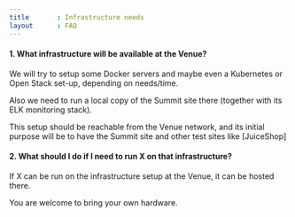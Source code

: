 ```yaml
---
title       : Infrastructure needs
layout      : FAQ
---
```


#### 1. **What infrastructure will be available at the Venue?**

We will try to setup some Docker servers and maybe even a Kubernetes or Open Stack set-up, depending on needs/time.

Also we need to run a local copy of the Summit site there (together with its ELK monitoring stack).

This setup should be reachable from the Venue network, and its initial purpose will be to have the Summit site and other test sites like [JuiceShop] <!-- this was 2017 link (../../Working-Sessions/Owasp-Projects/Juice-Shop.html) -->

#### 2. **What should I do if I need to run X on that infrastructure?**

If X can be run on the infrastructure setup at the Venue, it can be hosted there.

You are welcome to bring your own hardware.
